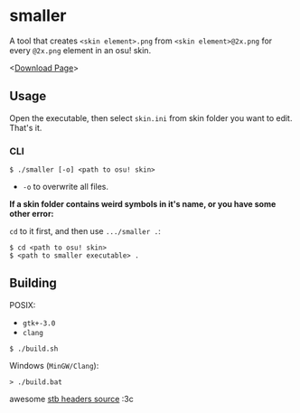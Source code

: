 # smaller

A tool that creates `<skin element>.png` from `<skin element>@2x.png` for every `@2x.png` element in an osu! skin.

<[Download Page](https://github.com/toiletbril/smaller/releases/latest)>

## Usage

Open the executable, then select `skin.ini` from skin folder you want to edit. That's it.

### CLI
```console
$ ./smaller [-o] <path to osu! skin>
```

- `-o` to overwrite all files.

**If a skin folder contains weird symbols in it's name, or you have some other error:**

`cd` to it first, and then use `.../smaller .`:
```console
$ cd <path to osu! skin>
$ <path to smaller executable> .
```

## Building

POSIX:

- `gtk+-3.0`
- `clang`

```console
$ ./build.sh
```

Windows (`MinGW/Clang`):
```console
> ./build.bat
```

awesome [stb headers source](https://github.com/nothings/stb) :3c
